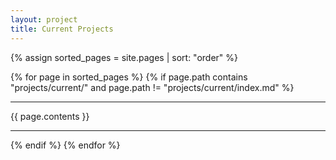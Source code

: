 ```yaml
---
layout: project
title: Current Projects
---
```



{% assign sorted_pages = site.pages | sort: "order" %}

{% for page in sorted_pages %}
  {% if page.path contains "projects/current/" and page.path != "projects/current/index.md" %}
    <hr>
    {{ page.contents }}
    <hr>
  {% endif %}
{% endfor %}